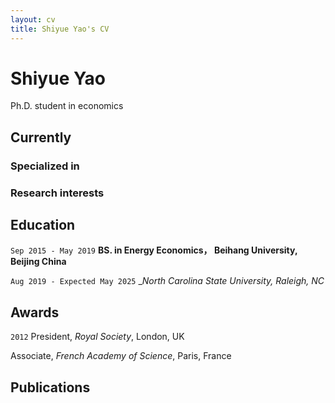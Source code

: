 ```yaml
---
layout: cv
title: Shiyue Yao's CV
---
```

# Shiyue Yao
Ph.D. student in economics 


## Currently


### Specialized in



### Research interests



## Education

`Sep 2015 - May 2019`
__BS. in Energy Economics， Beihang University, Beijing China__

`Aug 2019 - Expected May 2025`
__North Carolina State University, Raleigh, NC_





## Awards

`2012`
President, *Royal Society*, London, UK

Associate, *French Academy of Science*, Paris, France



## Publications




<!-- ### Footer

Last updated: June 2022 -->


